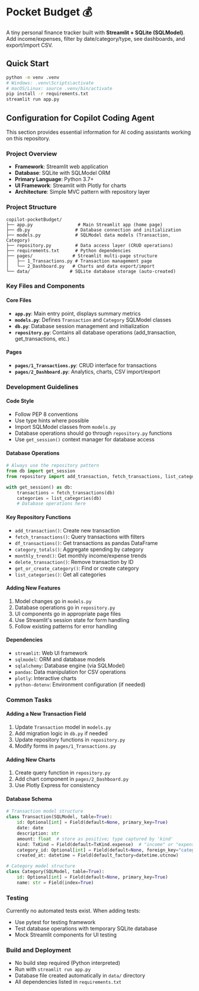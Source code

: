 # Pocket Budget 💰

A tiny personal finance tracker built with **Streamlit + SQLite (SQLModel)**.
Add income/expenses, filter by date/category/type, see dashboards, and export/import CSV.

## Quick Start

```bash
python -m venv .venv
# Windows: .venv\Scripts\activate
# macOS/Linux: source .venv/bin/activate
pip install -r requirements.txt
streamlit run app.py
```

## Configuration for Copilot Coding Agent

This section provides essential information for AI coding assistants working on this repository.

### Project Overview
- **Framework**: Streamlit web application
- **Database**: SQLite with SQLModel ORM
- **Primary Language**: Python 3.7+
- **UI Framework**: Streamlit with Plotly for charts
- **Architecture**: Simple MVC pattern with repository layer

### Project Structure
```
copilot-pocketBudget/
├── app.py                 # Main Streamlit app (home page)
├── db.py                 # Database connection and initialization
├── models.py             # SQLModel data models (Transaction, Category)
├── repository.py         # Data access layer (CRUD operations)
├── requirements.txt      # Python dependencies
├── pages/               # Streamlit multi-page structure
│   ├── 1_Transactions.py # Transaction management page
│   └── 2_Dashboard.py   # Charts and data export/import
└── data/               # SQLite database storage (auto-created)
```

### Key Files and Components

#### Core Files
- **`app.py`**: Main entry point, displays summary metrics
- **`models.py`**: Defines `Transaction` and `Category` SQLModel classes
- **`db.py`**: Database session management and initialization
- **`repository.py`**: Contains all database operations (add_transaction, get_transactions, etc.)

#### Pages
- **`pages/1_Transactions.py`**: CRUD interface for transactions
- **`pages/2_Dashboard.py`**: Analytics, charts, CSV import/export

### Development Guidelines

#### Code Style
- Follow PEP 8 conventions
- Use type hints where possible
- Import SQLModel classes from `models.py`
- Database operations should go through `repository.py` functions
- Use `get_session()` context manager for database access

#### Database Operations
```python
# Always use the repository pattern
from db import get_session
from repository import add_transaction, fetch_transactions, list_categories

with get_session() as db:
    transactions = fetch_transactions(db)
    categories = list_categories(db)
    # Database operations here
```

#### Key Repository Functions
- `add_transaction()`: Create new transaction
- `fetch_transactions()`: Query transactions with filters
- `df_transactions()`: Get transactions as pandas DataFrame
- `category_totals()`: Aggregate spending by category
- `monthly_trend()`: Get monthly income/expense trends
- `delete_transaction()`: Remove transaction by ID
- `get_or_create_category()`: Find or create category
- `list_categories()`: Get all categories

#### Adding New Features
1. Model changes go in `models.py`
2. Database operations go in `repository.py`  
3. UI components go in appropriate page files
4. Use Streamlit's session state for form handling
5. Follow existing patterns for error handling

#### Dependencies
- `streamlit`: Web UI framework
- `sqlmodel`: ORM and database models
- `sqlalchemy`: Database engine (via SQLModel)
- `pandas`: Data manipulation for CSV operations
- `plotly`: Interactive charts
- `python-dotenv`: Environment configuration (if needed)

### Common Tasks

#### Adding a New Transaction Field
1. Update `Transaction` model in `models.py`
2. Add migration logic in `db.py` if needed
3. Update repository functions in `repository.py`
4. Modify forms in `pages/1_Transactions.py`

#### Adding New Charts
1. Create query function in `repository.py`
2. Add chart component in `pages/2_Dashboard.py`
3. Use Plotly Express for consistency

#### Database Schema
```python
# Transaction model structure
class Transaction(SQLModel, table=True):
    id: Optional[int] = Field(default=None, primary_key=True)
    date: date
    description: str
    amount: float  # store as positive; type captured by 'kind'
    kind: TxKind = Field(default=TxKind.expense)  # "income" or "expense"
    category_id: Optional[int] = Field(default=None, foreign_key="category.id")
    created_at: datetime = Field(default_factory=datetime.utcnow)

# Category model structure  
class Category(SQLModel, table=True):
    id: Optional[int] = Field(default=None, primary_key=True)
    name: str = Field(index=True)
```

### Testing
Currently no automated tests exist. When adding tests:
- Use pytest for testing framework
- Test database operations with temporary SQLite database
- Mock Streamlit components for UI testing

### Build and Deployment
- No build step required (Python interpreted)
- Run with `streamlit run app.py`
- Database file created automatically in `data/` directory
- All dependencies listed in `requirements.txt`
